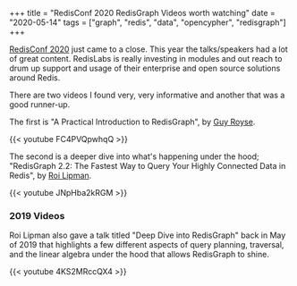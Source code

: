 +++
title = "RedisConf 2020 RedisGraph Videos worth watching"
date = "2020-05-14"
tags = ["graph", "redis", "data", "opencypher", "redisgraph"]
+++

[RedisConf 2020](http://redisconf.com) just came to a close. This year the talks/speakers had a lot of great content. RedisLabs is really
investing in modules and out reach to drum up support and usage of their enterprise and open source solutions around Redis.

There are two videos I found very, very informative and another that was a good runner-up.

The first is "A Practical Introduction to RedisGraph", by [Guy Royse](https://twitter.com/guyroyse).

{{< youtube FC4PVQpwhqQ >}}

The second is a deeper dive into what's happening under the hood; "RedisGraph 2.2: The Fastest Way to Query Your Highly Connected Data in Redis", by [Roi Lipman](https://twitter.com/roilipman).

{{< youtube JNpHba2kRGM >}}

### 2019 Videos

Roi Lipman also gave a talk titled "Deep Dive into RedisGraph" back in May of 2019 that highlights a few different aspects of query planning, traversal, and the linear
algebra under the hood that allows RedisGraph to shine.

{{< youtube 4KS2MRccQX4 >}} 